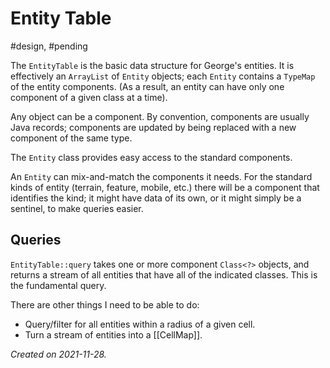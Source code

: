 # Entity Table
#design, #pending

The `EntityTable` is the basic data structure for George's entities.  It is effectively an `ArrayList` of `Entity` objects; each `Entity` contains a `TypeMap` of the entity components.  (As a result, an entity can have only one component of a given class at a time).

Any object can be a component.  By convention, components are usually Java records; components are updated by being replaced with a new component of the same type.

The `Entity` class provides easy access to the standard components.

An `Entity` can mix-and-match the components it needs.  For the standard kinds of entity (terrain, feature, mobile, etc.) there will be a component that identifies the kind; it might have data of its own, or it might simply be a sentinel, to make queries easier.

## Queries

`EntityTable::query` takes one or more component `Class<?>` objects, and returns a stream of all entities that have all of the indicated classes.  This is the fundamental query.

There are other things I need to be able to do:

- Query/filter for all entities within a radius of a given cell.
- Turn a stream of entities into a [[CellMap]].


_Created on 2021-11-28._